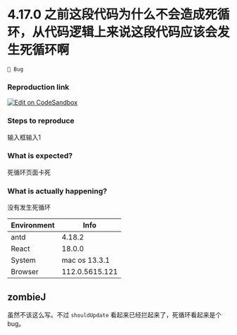 # 4.17.0 之前这段代码为什么不会造成死循环，从代码逻辑上来说这段代码应该会发生死循环啊

`🐛 Bug`

### Reproduction link

[![Edit on CodeSandbox](https://codesandbox.io/static/img/play-codesandbox.svg)](https://codesandbox.io/s/antd-reproduction-template-forked-32h6hj?file=/index.js:253-289)

### Steps to reproduce

输入框输入1

### What is expected?

死循环页面卡死

### What is actually happening?

没有发生死循环

| Environment | Info           |
| ----------- | -------------- |
| antd        | 4.18.2         |
| React       | 18.0.0         |
| System      | mac os 13.3.1  |
| Browser     | 112.0.5615.121 |

<!-- generated by ant-design-issue-helper. DO NOT REMOVE -->

## zombieJ

虽然不该这么写。不过 `shouldUpdate` 看起来已经拦起来了，死循环看起来是个 bug。
